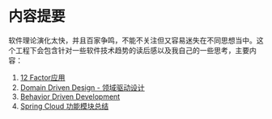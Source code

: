 # 内容提要
软件理论演化太快，并且百家争鸣，不能不关注但又容易迷失在不同思想当中。这个工程下会包含针对一些软件技术趋势的读后感以及我自己的一些思考，主要内容：  
1. [12 Factor应用](12factor.md)
2. [Domain Driven Design - 领域驱动设计](DomainDrivenDesign.md)
3. [Behavior Driven Development](BDD.md)
4. [Spring Cloud 功能模块总结](SpringCloud.md)